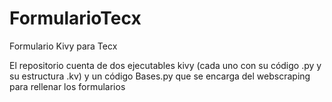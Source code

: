 # FormularioTecx
Formulario Kivy para Tecx

El repositorio cuenta de dos ejecutables kivy (cada uno con su código .py y su estructura .kv) y un código Bases.py que se encarga del webscraping para rellenar los formularios
